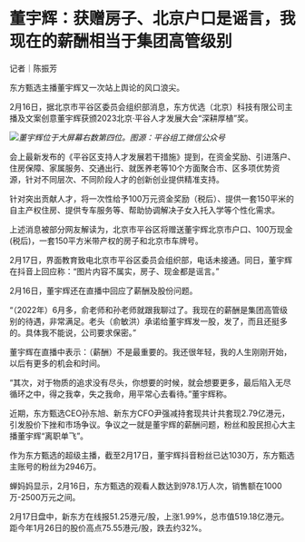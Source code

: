 # 董宇辉：获赠房子、北京户口是谣言，我现在的薪酬相当于集团高管级别

记者｜陈振芳

东方甄选主播董宇辉又一次站上舆论的风口浪尖。

2月16日，据北京市平谷区委员会组织部消息，东方优选（北京）科技有限公司主播及文案创意董宇辉获颁2023北京·平谷人才发展大会“深耕厚植”奖。

![](https://inews.gtimg.com/om_bt/OHaKl-wgKMIM2IO6DctHkmcLKKmf_zVQLUMsPoU05JfEwAA/1000)_董宇辉位于大屏幕右数第四位。图源：平谷组工微信公众号_

会上最新发布的《平谷区支持人才发展若干措施》提到，在资金奖励、引进落户、住房保障、家属服务、交通出行、就医养老等10个方面聚合市、区多项优势资源，针对不同层次、不同阶段人才的创新创业提供精准支持。

针对突出贡献人才，将一次性给予100万元资金奖励（税后）、提供一套150平米的自主产权住房、提供专车服务等、帮助协调解决子女入托入学等个性化需求。

上述消息被部分网友解读为，北京市平谷区将赠送董宇辉北京市户口、100万现金(税后)，一套150平方米带产权的房子和北京市车牌号。

2月17日，界面教育致电北京市平谷区委员会组织部，电话未接通。同日，董宇辉在抖音上回应称：“图片内容不属实，房子、现金都是谣言。”

2月16日，董宇辉还在直播中回应了薪酬及股份问题。

“（2022年）6月多，俞老师和孙老师就跟我聊过了。我现在的薪酬是集团高管级别的待遇，非常满足。老头（俞敏洪）承诺给董宇辉发一股，发了，而且还挺多的。具体我不能说，公司要求保密。”

董宇辉在直播中表示：（薪酬）不是最重要的。我还很年轻，我的人生刚刚开始，以后有更多的机会和时间。

“其次，对于物质的追求没有尽头，你想要的时候，就会想要更多，最后陷入无尽循环之中，得之我幸，失之我命，用平常心去看待。”董宇辉称。

近期，东方甄选CEO孙东旭、新东方CFO尹强减持套现共计共套现2.79亿港元，引发股价下挫和市场争议。争议之一就是董宇辉的薪酬问题，粉丝和股民担心大主播董宇辉“离职单飞”。

作为东方甄选的超级主播，截至2月17日，董宇辉抖音粉丝已达1030万，东方甄选主账号的粉丝为2946万。

蝉妈妈显示，2月16日，东方甄选的观看人数达到978.1万人次，销售额在1000万-2500万元之间。

2月17日盘中，新东方在线报51.25港元/股，上涨1.99%，总市值519.18亿港元。距今年1月26日的股价高点75.55港元/股，跌去约32%。


